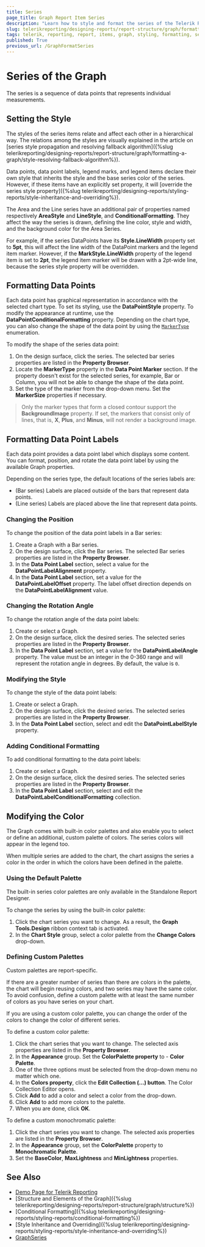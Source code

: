```yaml
---
title: Series
page_title: Graph Report Item Series 
description: "Learn how to style and format the series of the Telerik Reporting Graph report item, how to define custom pallettes and how to use conditional formatting with the Graph Series."
slug: telerikreporting/designing-reports/report-structure/graph/formatting-a-graph/series
tags: telerik, reporting, report, items, graph, styling, formatting, series
published: True
previous_url: /GraphFormatSeries
---
```


# Series of the Graph

The series is a sequence of data points that represents individual measurements.

## Setting the Style

The styles of the series items relate and affect each other in a hierarchical way. The relations among the styles are visually explained in the article on [series style propagation and resolving fallback algorithm]({%slug telerikreporting/designing-reports/report-structure/graph/formatting-a-graph/style-resolving-fallback-algorithm%}).

Data points, data point labels, legend marks, and legend items declare their own style that inherits the style and the base series color of the series. However, if these items have an explicitly set property, it will [override the series style property]({%slug telerikreporting/designing-reports/styling-reports/style-inheritance-and-overriding%}).

The Area and the Line series have an additional pair of properties named respectively **AreaStyle** and **LineStyle**, and **ConditionalFormatting**. They affect the way the series is drawn, defining the line color, style and width, and the background color for the Area Series.

For example, if the series DataPoints have its __Style.LineWidth__ property set to __5pt__, this will affect the line width of the DataPoint markers and the legend item marker. However, if the __MarkStyle.LineWidth__ property of the legend item is set to __2pt__, the legend item marker will be drawn with a 2pt-wide line, because the series style property will be overridden.

## Formatting Data Points

Each data point has graphical representation in accordance with the selected chart type. To set its styling, use the __DataPointStyle__ property. To modify the appearance at runtime, use the __DataPointConditionalFormatting__ property. Depending on the chart type, you can also change the shape of the data point by using the [`MarkerType`](/api/Telerik.Reporting.LineSeries#Telerik_Reporting_LineSeries_MarkerType) enumeration.

To modify the shape of the series data point:

1. On the design surface, click the series. The selected bar series properties are listed in the __Property Browser__.
1. Locate the __MarkerType__ property in the __Data Point Marker__ section. If the property doesn't exist for the selected series, for example, Bar or Column, you will not be able to change the shape of the data point.
1. Set the type of the marker from the drop-down menu. Set the __MarkerSize__ properties if necessary.

> Only the marker types that form a closed contour support the __BackgroundImage__ property. If set, the markers that consist only of lines, that is, __X__, __Plus__, and __Minus__, will not render a background image.

## Formatting Data Point Labels

Each data point provides a data point label which displays some content. You can format, position, and rotate the data point label by using the available Graph properties.

Depending on the series type, the default locations of the series labels are:

* (Bar series) Labels are placed outside of the bars that represent data points.
* (Line series) Labels are placed above the line that represent data points.

### Changing the Position

To change the position of the data point labels in a Bar series:

1. Create a Graph with a Bar series.
1. On the design surface, click the Bar series. The selected Bar series properties are listed in the __Property Browser__.
1. In the __Data Point Label__ section, select a value for the **DataPointLabelAlignment** property.
1. In the __Data Point Label__ section, set a value for the **DataPointLabelOffset** property. The label offset direction depends on the **DataPointLabelAlignment** value.

### Changing the Rotation Angle

To change the rotation angle of the data point labels:

1. Create or select a Graph.
1. On the design surface, click the desired series. The selected series properties are listed in the __Property Browser__.
1. In the __Data Point Label__ section, set a value for the **DataPointLabelAngle** property. The value must be an integer in the 0-360 range and will represent the rotation angle in degrees. By default, the value is `0`.

### Modifying the Style

To change the style of the data point labels:

1. Create or select a Graph.
1. On the design surface, click the desired series. The selected series properties are listed in the __Property Browser__.
1. In the __Data Point Label__ section, select and edit the **DataPointLabelStyle** property.

### Adding Conditional Formatting

To add conditional formatting to the data point labels:

1. Create or select a Graph.
1. On the design surface, click the desired series. The selected series properties are listed in the __Property Browser__.
1. In the __Data Point Label__ section, select and edit the **DataPointLabelConditionalFormatting** collection.

## Modifying the Color

The Graph comes with built-in color palettes and also enable you to select or define an additional, custom palette of colors. The series colors will appear in the legend too.

When multiple series are added to the chart, the chart assigns the series a color in the order in which the colors have been defined in the palette.

### Using the Default Palette

The built-in series color palettes are only available in the Standalone Report Designer.

To change the series by using the built-in color palette:

1. Click the chart series you want to change. As a result, the __Graph Tools.Design__ ribbon context tab is activated.
1. In the __Chart Style__ group, select a color palette from the __Change Colors__ drop-down.

### Defining Custom Palettes

Custom palettes are report-specific.

If there are a greater number of series than there are colors in the palette, the chart will begin reusing colors, and two series may have the same color. To avoid confusion, define a custom palette with at least the same number of colors as you have series on your chart.

If you are using a custom color palette, you can change the order of the colors to change the color of different series.

To define a custom color palette:

1. Click the chart series that you want to change. The selected axis properties are listed in the __Property Browser__.
1. In the __Appearance__ group. Set the __ColorPalette property__ to - __Color Palette__.
1. One of the three options must be selected from the drop-down menu no matter which one.
1. In the __Colors property__, click the __Edit Collection (…) button__. The Color Collection Editor opens.
1. Click __Add__ to add a color and select a color from the drop-down.
1. Click __Add__ to add more colors to the palette.
1. When you are done, click __OK__.

To define a custom monochromatic palette:

1. Click the chart series you want to change. The selected axis properties are listed in the __Property Browser__.
1. In the __Appearance__ group, set the **ColorPalette** property to __Monochromatic Palette__.
1. Set the __BaseColor__, __MaxLightness__ and __MinLightness__ properties.

## See Also

* [Demo Page for Telerik Reporting](https://demos.telerik.com/reporting)
* [Structure and Elements of the Graph]({%slug telerikreporting/designing-reports/report-structure/graph/structure%})
* [Conditional Formatting]({%slug telerikreporting/designing-reports/styling-reports/conditional-formatting%})
* [Style Inheritance and Overriding]({%slug telerikreporting/designing-reports/styling-reports/style-inheritance-and-overriding%}) 
* [GraphSeries](/api/Telerik.Reporting.GraphSeries)
